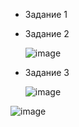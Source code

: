 

- Задание 1


- Задание 2

  ![image](https://github.com/user-attachments/assets/1fb4390a-2ce7-4c02-98a9-acdc9df44701)


- Задание 3

  ![image](https://github.com/user-attachments/assets/124ebaa1-c766-486b-a29c-2206167e19e3)
  
![image](https://github.com/user-attachments/assets/49c535f9-02af-440d-a7f7-697f28de9680)
